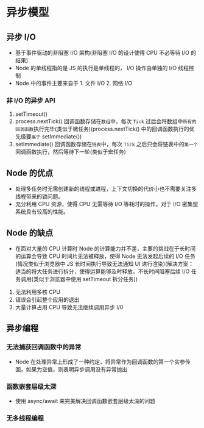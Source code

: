 # 异步模型

## 异步 I/O

- 基于事件驱动的非阻塞 I/O 架构(非阻塞 I/O 的设计使得 CPU 不必等待 I/O 的结果)
- Node 的单线程指的是 JS 的执行是单线程的， I/O 操作由单独的 I/O 线程控制
- Node 中的事件主要来自于 1. 文件 I/O 2. 网络 I/O

### 非 I/O 的异步 API

1. setTimeout()
2. process.nextTick() 回调函数存储在`数组`中，每次 `Tick` 过后会将数组中`所有的回调函数`执行完毕(类似于微任务)(process.nextTick() 中的回调函数执行的优先级要`高于` setImmediate())
3. setImmediate() 回调函数存储在`链表`中，每次 `Tick` 之后只会将链表中的`第一个`回调函数执行，然后等待下一轮(类似于宏任务)

## Node 的优点

- 处理多任务时无需创建新的线程或进程，上下文切换的代价小也不需要关注多线程带来的锁问题。
- 充分利用 CPU 资源，使得 CPU 无需等待 I/O 等耗时的操作。对于 I/O 密集型系统具有较高的性能。

## Node 的缺点

- 在面对大量的 CPU 计算时 Node 的计算能力并不差，主要的挑战在于长时间的运算会导致 CPU 时间片无法被释放，使得 Node 无法发起后续的 I/O 任务(情况类似于浏览器中 JS 长时间执行导致无法通知 UI 进行渲染)(解决方案：适当的将大任务进行拆分，使得运算能够及时释放，不长时间阻塞后续 I/O 任务调用(类似于浏览器中使用 setTimeout 拆分任务))

1. 无法利用多核 CPU
2. 错误会引起整个应用的退出
3. 大量计算占用 CPU 导致无法继续调用异步 I/0

## 异步编程

### 无法捕获回调函数中的异常

- Node 在处理异常上形成了一种约定，将异常作为回调函数的第一个实参传回，如果为空值，则表明异步调用没有异常抛出

### 函数嵌套层级太深

- 使用 async/await 来完美解决回调函数嵌套层级太深的问题

### 无多线程编程
